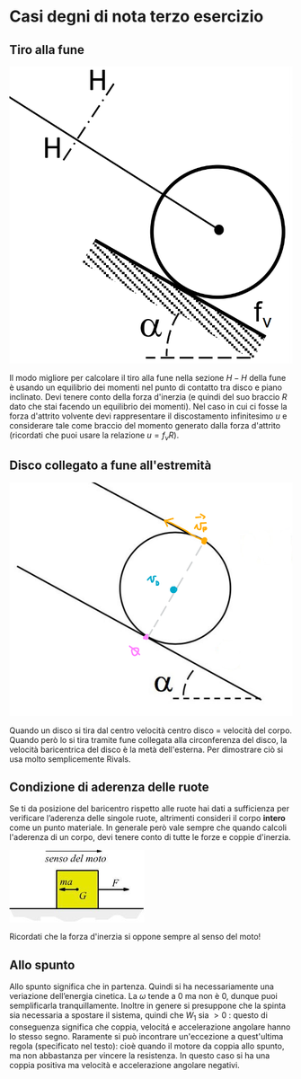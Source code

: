 # Casi degni di nota terzo esercizio

## Tiro alla fune

![](images/Pasted%20image%2020220825113109.png)

Il modo migliore per calcolare il tiro alla fune nella sezione $H-H$ della fune è usando un equilibrio dei momenti nel punto di contatto tra disco e piano inclinato. Devi tenere conto della forza d'inerzia (e quindi del suo braccio $R$ dato che stai facendo un equilibrio dei momenti).
Nel caso in cui ci fosse la forza d'attrito volvente devi rappresentare il discostamento infinitesimo $u$ e considerare tale come braccio del momento generato dalla forza d'attrito (ricordati che puoi usare la relazione $u=f_v R$). 


## Disco collegato a fune all'estremità

![](images/Pasted%20image%2020220825112947.png)

Quando un disco si tira dal centro velocità centro disco = velocità del corpo. 
Quando però lo si tira tramite fune collegata alla circonferenza del disco, la velocità baricentrica del disco è la metà dell'esterna. Per dimostrare ciò si usa molto semplicemente Rivals. 

## Condizione di aderenza delle ruote
Se ti da posizione del baricentro rispetto alle ruote hai dati a sufficienza per verificare l’aderenza delle singole ruote, altrimenti consideri il corpo **intero** come un punto materiale. 
In generale però vale sempre che quando calcoli l'aderenza di un corpo, devi tenere conto di tutte le forze e coppie d'inerzia.

![](images/Pasted%20image%2020220902063011.png)

Ricordati che la forza d'inerzia si oppone sempre al senso del moto!

## Allo spunto
Allo spunto significa che in partenza. Quindi si ha necessariamente una veriazione dell’energia cinetica. La $\omega$  tende a $0$ ma non è $0$, dunque puoi semplificarla tranquillamente. Inoltre in genere si presuppone che la spinta sia necessaria a spostare il sistema, quindi che $W_1$ sia $> 0$ : questo di conseguenza significa che coppia, velocitá e accelerazione angolare hanno lo stesso segno. 
Raramente si può incontrare un'eccezione a quest'ultima regola (specificato nel testo): cioè quando il motore da coppia allo spunto, ma non abbastanza per vincere la resistenza. In questo caso si ha una coppia positiva ma velocità e accelerazione angolare negativi.